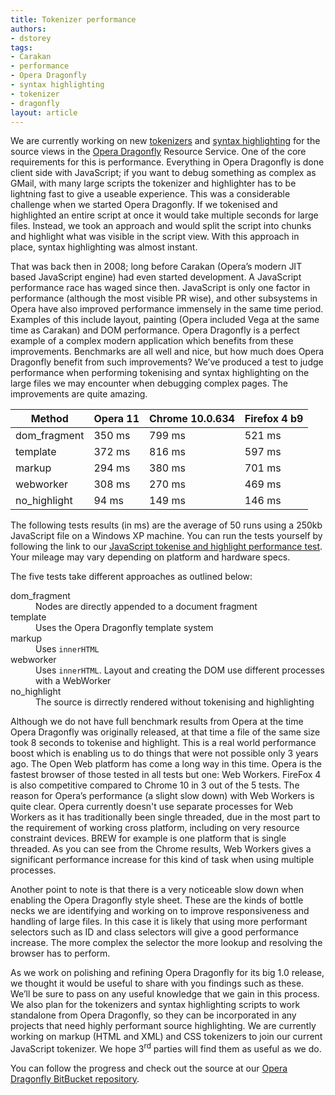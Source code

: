 ```yaml
---
title: Tokenizer performance
authors:
- dstorey
tags:
- Carakan
- performance
- Opera Dragonfly
- syntax highlighting
- tokenizer
- dragonfly
layout: article
---
```

<p>We are currently working on new <a href="http://en.wikipedia.org/wiki/Lexical_analysis">tokenizers</a> and <a href="http://en.wikipedia.org/wiki/Syntax_highlighting">syntax highlighting</a> for the source views in the <a href="http://www.opera.com/dragonfly/">Opera Dragonfly</a> Resource Service. One of the core requirements for this is performance. Everything in Opera Dragonfly is done client side with JavaScript; if you want to debug something as complex as GMail, with many large scripts the tokenizer and highlighter has to be lightning fast to give a useable experience.  This was a considerable challenge when we started Opera Dragonfly. If we tokenised and highlighted an entire script at once it would take multiple seconds for large files. Instead, we took an approach and would split the script into chunks and highlight what was visible in the script view. With this approach in place, syntax highlighting was almost instant.</p>

<p>That was back then in 2008; long before Carakan (Opera’s modern JIT based JavaScript engine) had even started development. A JavaScript performance race has waged since then. JavaScript is only one factor in performance (although the most visible PR wise), and other subsystems in Opera have also improved performance immensely in the same time period.  Examples of this include layout, painting (Opera included Vega at the same time as Carakan) and DOM performance. Opera Dragonfly is a perfect example of a complex modern application which benefits from these improvements. Benchmarks are all well and nice, but how much does Opera Dragonfly benefit from such improvements? We’ve produced a test to judge performance when performing tokenising and syntax highlighting on the large files we may encounter when debugging complex pages. The improvements are quite amazing.</p>

<table>
    <thead>
        <tr>
        <th>Method</th>
        <th>Opera 11</th>
        <th>Chrome 10.0.634</th>
        <th>Firefox 4 b9</th>
        </tr><tr>
    </tr></thead>
    <tbody>
        <tr>
         <td>dom_fragment</td>
          <td>350 ms</td>
          <td>799 ms</td>
          <td>521 ms</td>
        </tr>
        <tr>
         <td>template</td>
          <td>372 ms</td>
          <td>816 ms</td>
          <td>597 ms</td>
        </tr>
         <tr>
         <td>markup</td>
          <td>294 ms</td>
          <td>380 ms</td>
          <td>701 ms</td>
        </tr>
        <tr>
         <td>webworker</td>
          <td>308 ms</td>
          <td>270 ms</td>
          <td>469 ms</td>
        </tr>
        <tr>
         <td>no_highlight </td>
          <td>94 ms</td>
          <td>149 ms</td>
          <td>146 ms</td>
        </tr>
    </tbody>
</table>

<p>The following tests results (in ms) are the average of 50 runs using a 250kb JavaScript file on a Windows XP machine. You can run the tests yourself by following the link to our <a href="http://scope.bitbucket.org/tests/js-highlight-performance/index.html">JavaScript tokenise and highlight performance test</a>. Your mileage may vary depending on platform and hardware specs.</p>

<p>The five tests take different approaches as outlined below:</p>

<dl>
<dt>dom_fragment</dt>
<dd>Nodes are directly appended to a document fragment</dd>
<dt>template</dt>
<dd>Uses the Opera Dragonfly template system</dd>
<dt>markup</dt>
<dd>Uses <code>innerHTML</code></dd>
<dt>webworker</dt>
<dd>Uses <code>innerHTML</code>.  Layout and creating the DOM use different processes with a WebWorker</dd>
<dt>no_highlight</dt>
<dd>The source is dirrectly rendered without tokenising and highlighting</dd>
</dl>

<p>Although we do not have full benchmark results from Opera at the time Opera Dragonfly was originally released, at that time a file of the same size took 8 seconds to tokenise and highlight. This is a real world performance boost which is enabling us to do things that were not possible only 3 years ago. The Open Web platform has come a long way in this time. Opera is the fastest browser of those tested in all tests but one: Web Workers. FireFox 4 is also competitive compared to Chrome 10 in 3 out of the 5 tests. The reason for Opera’s performance (a slight slow down) with Web Workers is quite clear. Opera currently doesn&#39;t use separate processes for Web Workers as it has traditionally been single threaded, due in the most part to the requirement of working cross platform, including on very resource constraint devices. BREW for example is one platform that is single threaded. As you can see from the Chrome results, Web Workers gives a significant performance increase for this kind of task when using multiple processes.</p>

<p>Another point to note is that there is a very noticeable slow down when enabling the Opera Dragonfly style sheet. These are the kinds of bottle necks we are identifying and working on to improve responsiveness and handling of large files. In this case it is likely that using more performant selectors such as ID and class selectors will give a good performance increase. The more complex the selector the more lookup and resolving the browser has to perform.</p>

<p>As we work on polishing and refining Opera Dragonfly for its big 1.0 release, we thought it would be useful to share with you findings such as these. We’ll be sure to pass on any useful knowledge that we gain in this process. We also plan for the tokenizers and syntax highlighting scripts to work standalone from Opera Dragonfly, so they can be incorporated in any projects that need highly performant source highlighting. We are currently working on markup (HTML and XML) and CSS tokenizers to join our current JavaScript tokenizer. We hope 3<sup>rd</sup> parties will find them as useful as we do.</p> 

<p>You can follow the progress and check out the source at our <a href="https://bitbucket.org/scope/dragonfly-stp-1"> Opera Dragonfly BitBucket repository</a>.</p>

